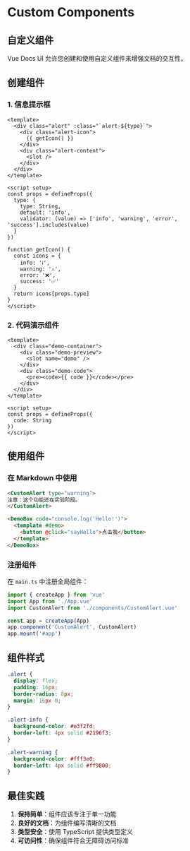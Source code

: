 # Custom Components

## 自定义组件

Vue Docs UI 允许您创建和使用自定义组件来增强文档的交互性。

## 创建组件

### 1. 信息提示框

```vue
<template>
  <div class="alert" :class="`alert-${type}`">
    <div class="alert-icon">
      {{ getIcon() }}
    </div>
    <div class="alert-content">
      <slot />
    </div>
  </div>
</template>

<script setup>
const props = defineProps({
  type: {
    type: String,
    default: 'info',
    validator: (value) => ['info', 'warning', 'error', 'success'].includes(value)
  }
})

function getIcon() {
  const icons = {
    info: 'ℹ️',
    warning: '⚠️',
    error: '❌',
    success: '✅'
  }
  return icons[props.type]
}
</script>
```

### 2. 代码演示组件

```vue
<template>
  <div class="demo-container">
    <div class="demo-preview">
      <slot name="demo" />
    </div>
    <div class="demo-code">
      <pre><code>{{ code }}</code></pre>
    </div>
  </div>
</template>

<script setup>
const props = defineProps({
  code: String
})
</script>
```

## 使用组件

### 在 Markdown 中使用

```markdown
<CustomAlert type="warning">
注意：这个功能还在实验阶段。
</CustomAlert>

<DemoBox code="console.log('Hello!')">
  <template #demo>
    <button @click="sayHello">点击我</button>
  </template>
</DemoBox>
```

### 注册组件

在 `main.ts` 中注册全局组件：

```typescript
import { createApp } from 'vue'
import App from './App.vue'
import CustomAlert from './components/CustomAlert.vue'

const app = createApp(App)
app.component('CustomAlert', CustomAlert)
app.mount('#app')
```

## 组件样式

```css
.alert {
  display: flex;
  padding: 16px;
  border-radius: 8px;
  margin: 16px 0;
}

.alert-info {
  background-color: #e3f2fd;
  border-left: 4px solid #2196f3;
}

.alert-warning {
  background-color: #fff3e0;
  border-left: 4px solid #ff9800;
}
```

## 最佳实践

1. **保持简单**：组件应该专注于单一功能
2. **良好的文档**：为组件编写清晰的文档
3. **类型安全**：使用 TypeScript 提供类型定义
4. **可访问性**：确保组件符合无障碍访问标准 